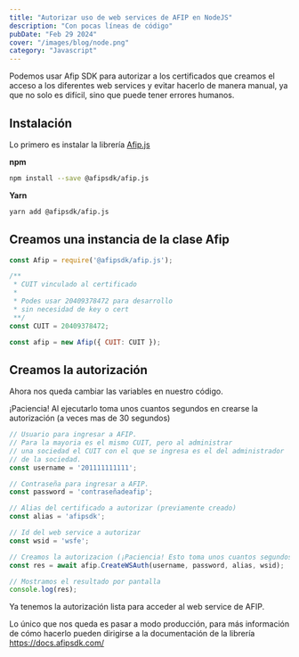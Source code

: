 ```yaml
---
title: "Autorizar uso de web services de AFIP en NodeJS"
description: "Con pocas líneas de código"
pubDate: "Feb 29 2024"
cover: "/images/blog/node.png"
category: "Javascript"
---
```


Podemos usar Afip SDK para autorizar a los certificados que creamos el acceso a los diferentes web services y evitar hacerlo de manera manual, ya que no solo es difícil, sino que puede tener errores humanos.

## Instalación

Lo primero es instalar la librería [Afip.js](https://github.com/AfipSDK/afip.js)

**npm**

```bash
npm install --save @afipsdk/afip.js
```

**Yarn**

```bash
yarn add @afipsdk/afip.js
```

## Creamos una instancia de la clase Afip

```js
const Afip = require('@afipsdk/afip.js');

/**
 * CUIT vinculado al certificado
 *
 * Podes usar 20409378472 para desarrollo
 * sin necesidad de key o cert
 **/
const CUIT = 20409378472; 

const afip = new Afip({ CUIT: CUIT });
```

## Creamos la autorización

Ahora nos queda cambiar las variables en nuestro código.

¡Paciencia! Al ejecutarlo toma unos cuantos segundos en crearse la autorización (a veces mas de 30 segundos)

```js
// Usuario para ingresar a AFIP.
// Para la mayoria es el mismo CUIT, pero al administrar
// una sociedad el CUIT con el que se ingresa es el del administrador
// de la sociedad.
const username = '201111111111'; 

// Contraseña para ingresar a AFIP.
const password = 'contraseñadeafip';

// Alias del certificado a autorizar (previamente creado)
const alias = 'afipsdk';

// Id del web service a autorizar
const wsid = 'wsfe';

// Creamos la autorizacion (¡Paciencia! Esto toma unos cuantos segundos)
const res = await afip.CreateWSAuth(username, password, alias, wsid);

// Mostramos el resultado por pantalla
console.log(res);
```

Ya tenemos la autorización lista para acceder al web service de AFIP.


Lo único que nos queda es pasar a modo producción, para más información de cómo hacerlo pueden dirigirse a la documentación de la librería https://docs.afipsdk.com/